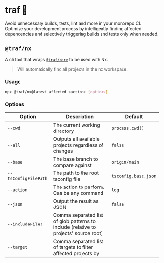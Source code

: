 # traf 🚀

Avoid unnecessary builds, tests, lint and more in your monorepo CI. Optimize your development process by intelligently finding affected dependencies and selectively triggering builds and tests only when needed.

## `@traf/nx`

A cli tool that wraps [`@traf/core`](https://github.com/lemonade-hq/traf#trafcore) to be used with Nx.

> Will automatically find all projects in the nx workspace.

### **Usage**

```bash
npx @traf/nx@latest affected <action> [options]
```

### **Options**

| Option               | Description                                                                          | Default              |
|----------------------|--------------------------------------------------------------------------------------| -------------------- |
| `--cwd`              | The current working directory                                                        | `process.cwd()`      |
| `--all`              | Outputs all available projects regardless of changes                                 | `false`              |
| `--base`             | The base branch to compare against                                                   | `origin/main`        |
| `--tsConfigFilePath` | The path to the root tsconfig file                                                   | `tsconfig.base.json` |
| `--action`           | The action to perform. Can be any command                                            | `log`                |
| `--json`             | Output the result as JSON                                                            | `false`              |
| `--includeFiles`     | Comma separated list of glob patterns to include (relative to projects' source root) |                      |
| `--target`           | Comma separated list of targets to filter affected projects by                       |                      |
